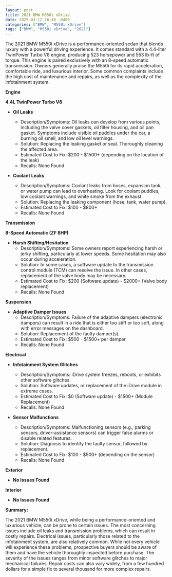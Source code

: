 ```yaml
---
layout: post
title: 2021 BMW M550i xDrive
date: 2025-03-12 16:48 -0400
categories: ["BMW", "M550i xDrive"]
tags: ["BMW", "M550i xDrive", "2021"]
---
```

The 2021 BMW M550i xDrive is a performance-oriented sedan that blends luxury with a powerful driving experience. It comes standard with a 4.4-liter TwinPower Turbo V8 engine, producing 523 horsepower and 553 lb-ft of torque. This engine is paired exclusively with an 8-speed automatic transmission. Owners generally praise the M550i for its rapid acceleration, comfortable ride, and luxurious interior. Some common complaints include the high cost of maintenance and repairs, as well as the complexity of the infotainment system.

**Engine**

**4.4L TwinPower Turbo V8**

* **Oil Leaks**
    * Description/Symptoms: Oil leaks can develop from various points, including the valve cover gaskets, oil filter housing, and oil pan gasket. Symptoms include visible oil puddles under the car, a burning oil smell, and low oil level warnings.
    * Solution: Replacing the leaking gasket or seal. Thoroughly cleaning the affected area.
    * Estimated Cost to Fix: $200 - $1500+ (depending on the location of the leak)
    * Recalls: None Found

* **Coolant Leaks**
    * Description/Symptoms: Coolant leaks from hoses, expansion tank, or water pump can lead to overheating. Look for coolant puddles, low coolant warnings, and white smoke from the exhaust.
    * Solution: Replacing the leaking component (hose, tank, water pump).
    * Estimated Cost to Fix: $100 - $800+
    * Recalls: None Found

**Transmission**

**8-Speed Automatic (ZF 8HP)**

* **Harsh Shifting/Hesitation**
    * Description/Symptoms: Some owners report experiencing harsh or jerky shifting, particularly at lower speeds. Some hesitation may also occur during acceleration.
    * Solution: In some cases, a software update to the transmission control module (TCM) can resolve the issue. In other cases, replacement of the valve body may be necessary.
    * Estimated Cost to Fix: $200 (Software update) - $2000+ (Valve body replacement)
    * Recalls: None Found

**Suspension**

* **Adaptive Damper Issues**
    * Description/Symptoms: Failure of the adaptive dampers (electronic dampers) can result in a ride that is either too stiff or too soft, along with error messages on the dashboard.
    * Solution: Replacement of the faulty damper(s).
    * Estimated Cost to Fix: $500 - $1500+ per damper
    * Recalls: None Found

**Electrical**

* **Infotainment System Glitches**
    * Description/Symptoms: iDrive system freezes, reboots, or exhibits other software glitches.
    * Solution: Software updates, or replacement of the iDrive module in extreme cases.
    * Estimated Cost to Fix: $0 (Software update) - $1500+ (Module Replacement)
    * Recalls: None Found

* **Sensor Malfunctions**
    * Description/Symptoms: Malfunctioning sensors (e.g., parking sensors, driver-assistance sensors) can trigger false alarms or disable related features.
    * Solution: Diagnosis to identify the faulty sensor, followed by replacement.
    * Estimated Cost to Fix: $100 - $500+ (depending on the sensor)
    * Recalls: None Found

**Exterior**

* **No Issues Found**

**Interior**

* **No Issues Found**

**Summary:**

The 2021 BMW M550i xDrive, while being a performance-oriented and luxurious vehicle, can be prone to certain issues. The most concerning issues include oil leaks and transmission problems, which can result in costly repairs. Electrical issues, particularly those related to the infotainment system, are also relatively common. While not every vehicle will experience these problems, prospective buyers should be aware of them and have the vehicle thoroughly inspected before purchase. The severity of the issues ranges from minor software glitches to major mechanical failures. Repair costs can also vary widely, from a few hundred dollars for a simple fix to several thousand for more complex repairs.

